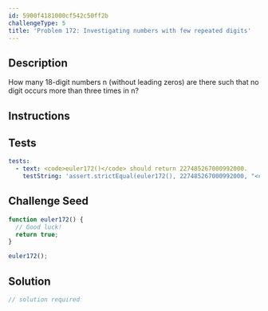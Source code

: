 ```yaml
---
id: 5900f4181000cf542c50ff2b
challengeType: 5
title: 'Problem 172: Investigating numbers with few repeated digits'
---
```


## Description
<section id='description'>
How many 18-digit numbers n (without leading zeros) are there such that no digit occurs more than three times in n?
</section>

## Instructions
<section id='instructions'>

</section>

## Tests
<section id='tests'>

```yml
tests:
  - text: <code>euler172()</code> should return 227485267000992000.
    testString: 'assert.strictEqual(euler172(), 227485267000992000, "<code>euler172()</code> should return 227485267000992000.");'

```

</section>

## Challenge Seed
<section id='challengeSeed'>

<div id='js-seed'>

```js
function euler172() {
  // Good luck!
  return true;
}

euler172();
```

</div>



</section>

## Solution
<section id='solution'>

```js
// solution required
```
</section>
